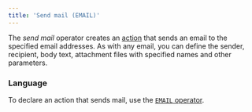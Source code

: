 ```yaml
---
title: 'Send mail (EMAIL)'
---
```


The *send mail* operator creates an [action](Actions.md) that sends an email to the specified email addresses. As with any email, you can define the sender, recipient, body text,  attachment files with specified names and other parameters.

### Language

To declare an action that sends mail, use the [`EMAIL` operator](EMAIL_operator.md).
